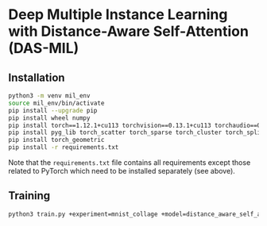 # Deep Multiple Instance Learning with Distance-Aware Self-Attention (DAS-MIL)

## Installation

```bash
python3 -m venv mil_env
source mil_env/bin/activate
pip install --upgrade pip
pip install wheel numpy
pip install torch==1.12.1+cu113 torchvision==0.13.1+cu113 torchaudio==0.12.1 --extra-index-url https://download.pytorch.org/whl/cu113
pip install pyg_lib torch_scatter torch_sparse torch_cluster torch_spline_conv -f https://data.pyg.org/whl/torch-1.12.1+cpu.html
pip install torch_geometric
pip install -r requirements.txt
```

Note that the `requirements.txt` file contains all requirements except those related to PyTorch which need to be installed separately (see above).

## Training

```bash
python3 train.py +experiment=mnist_collage +model=distance_aware_self_attention
```
